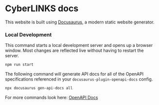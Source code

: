 # CyberLINKS docs

This website is built using [Docusaurus](https://docusaurus.io/), a modern static website generator.

### Local Development

This command starts a local development server and opens up a browser window. Most changes are reflected live without having to restart the server.

```bash
npm run start
```

The following command will generate API docs for all of the OpenAPI specifications referenced in your `docusaurus-plugin-openapi-docs` config.
```bash
npx docusaurus gen-api-docs all
```
For more commands look here: [OpenAPI Docs](https://docusaurus-openapi.tryingpan.dev/#generating-openapi-docs)

